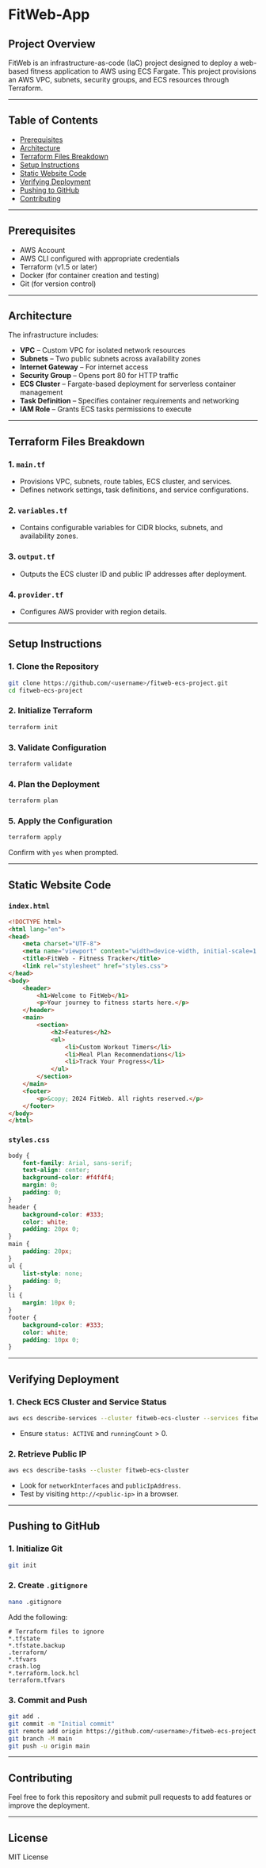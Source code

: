 # FitWeb-App

## Project Overview
FitWeb is an infrastructure-as-code (IaC) project designed to deploy a web-based fitness application to AWS using ECS Fargate. This project provisions an AWS VPC, subnets, security groups, and ECS resources through Terraform.

---

## Table of Contents
- [Prerequisites](#prerequisites)
- [Architecture](#architecture)
- [Terraform Files Breakdown](#terraform-files-breakdown)
- [Setup Instructions](#setup-instructions)
- [Static Website Code](#static-website-code)
- [Verifying Deployment](#verifying-deployment)
- [Pushing to GitHub](#pushing-to-github)
- [Contributing](#contributing)

---

## Prerequisites
- AWS Account
- AWS CLI configured with appropriate credentials
- Terraform (v1.5 or later)
- Docker (for container creation and testing)
- Git (for version control)

---

## Architecture
The infrastructure includes:
- **VPC** – Custom VPC for isolated network resources
- **Subnets** – Two public subnets across availability zones
- **Internet Gateway** – For internet access
- **Security Group** – Opens port 80 for HTTP traffic
- **ECS Cluster** – Fargate-based deployment for serverless container management
- **Task Definition** – Specifies container requirements and networking
- **IAM Role** – Grants ECS tasks permissions to execute

---

## Terraform Files Breakdown
### 1. **`main.tf`**
- Provisions VPC, subnets, route tables, ECS cluster, and services.
- Defines network settings, task definitions, and service configurations.

### 2. **`variables.tf`**
- Contains configurable variables for CIDR blocks, subnets, and availability zones.

### 3. **`output.tf`**
- Outputs the ECS cluster ID and public IP addresses after deployment.

### 4. **`provider.tf`**
- Configures AWS provider with region details.

---

## Setup Instructions

### 1. Clone the Repository
```bash
git clone https://github.com/<username>/fitweb-ecs-project.git
cd fitweb-ecs-project
```

### 2. Initialize Terraform
```bash
terraform init
```

### 3. Validate Configuration
```bash
terraform validate
```

### 4. Plan the Deployment
```bash
terraform plan
```

### 5. Apply the Configuration
```bash
terraform apply
```
Confirm with `yes` when prompted.

---

## Static Website Code

### `index.html`
```html
<!DOCTYPE html>
<html lang="en">
<head>
    <meta charset="UTF-8">
    <meta name="viewport" content="width=device-width, initial-scale=1.0">
    <title>FitWeb - Fitness Tracker</title>
    <link rel="stylesheet" href="styles.css">
</head>
<body>
    <header>
        <h1>Welcome to FitWeb</h1>
        <p>Your journey to fitness starts here.</p>
    </header>
    <main>
        <section>
            <h2>Features</h2>
            <ul>
                <li>Custom Workout Timers</li>
                <li>Meal Plan Recommendations</li>
                <li>Track Your Progress</li>
            </ul>
        </section>
    </main>
    <footer>
        <p>&copy; 2024 FitWeb. All rights reserved.</p>
    </footer>
</body>
</html>
```

### `styles.css`
```css
body {
    font-family: Arial, sans-serif;
    text-align: center;
    background-color: #f4f4f4;
    margin: 0;
    padding: 0;
}
header {
    background-color: #333;
    color: white;
    padding: 20px 0;
}
main {
    padding: 20px;
}
ul {
    list-style: none;
    padding: 0;
}
li {
    margin: 10px 0;
}
footer {
    background-color: #333;
    color: white;
    padding: 10px 0;
}
```

---

## Verifying Deployment
### 1. Check ECS Cluster and Service Status
```bash
aws ecs describe-services --cluster fitweb-ecs-cluster --services fitweb-service
```
- Ensure `status: ACTIVE` and `runningCount` > 0.

### 2. Retrieve Public IP
```bash
aws ecs describe-tasks --cluster fitweb-ecs-cluster
```
- Look for `networkInterfaces` and `publicIpAddress`.
- Test by visiting `http://<public-ip>` in a browser.

---

## Pushing to GitHub
### 1. Initialize Git
```bash
git init
```

### 2. Create `.gitignore`
```bash
nano .gitignore
```
Add the following:
```
# Terraform files to ignore
*.tfstate
*.tfstate.backup
.terraform/
*.tfvars
crash.log
*.terraform.lock.hcl
terraform.tfvars
```

### 3. Commit and Push
```bash
git add .
git commit -m "Initial commit"
git remote add origin https://github.com/<username>/fitweb-ecs-project.git
git branch -M main
git push -u origin main
```

---

## Contributing
Feel free to fork this repository and submit pull requests to add features or improve the deployment.

---

## License
MIT License

